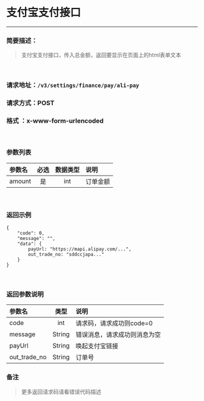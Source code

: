 　
# 支付宝支付接口
---
### 简要描述：
>支付宝支付接口，传入总金额，返回要显示在页面上的html表单文本

　　　　

### 请求地址：```/v3/settings/finance/pay/ali-pay```

### 请求方式：POST

### 格式 ：x-www-form-urlencoded
　

### 参数列表

参数名 | 必选 | 数据类型 | 说明 
:------ | :----:| :--------: |:---- 
amount|是|int|订单金额

　

### 返回示例
```
{
    "code": 0,
    "message": "",
    "data": {
        payUrl: "https://mapi.alipay.com/...",
        out_trade_no: "sddccjapa..."
    }
}
```
　

### 返回参数说明

参数名 | 类型 | 说明
:---   |:---: |:---
code | int | 请求码，请求成功则code=0
message | String | 错误消息，请求成功则消息为空
payUrl|String|唤起支付宝链接
out_trade_no|String|订单号

### 备注
>更多返回请求码请看错误代码描述